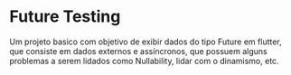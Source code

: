# Future Testing

Um projeto basico com objetivo de exibir dados do tipo Future em flutter, que consiste em dados externos e assíncronos, que possuem alguns problemas a serem lidados como Nullability, lidar com o dinamismo, etc.
